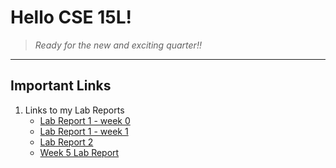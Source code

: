# **Hello CSE 15L!**

> *Ready for the new and exciting quarter!!*

---

## Important Links
1. Links to my Lab Reports
   * [Lab Report 1 - week 0](lab-report-1-week-0.md)
   * [Lab Report 1 - week 1](lab-report-1-week-1.md)
   * [Lab Report 2](lab_report_2.md)
   * [Week 5 Lab Report](week-5-lab-report.md)
    

